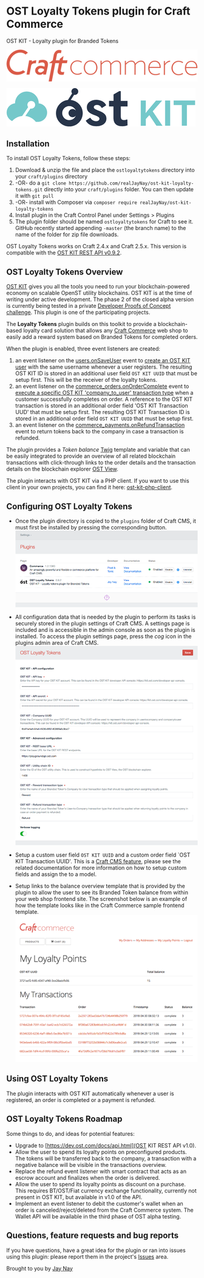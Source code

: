 # OST Loyalty Tokens plugin for Craft Commerce

OST KIT - Loyalty plugin for Branded Tokens

![Craft Commerce](ostloyaltytokens/resources/screenshots/craft.svg)


![OST Kit](ostloyaltytokens/resources/screenshots/ostkit.png) 


## Installation

To install OST Loyalty Tokens, follow these steps:

1. Download & unzip the file and place the `ostloyaltytokens` directory into your `craft/plugins` directory
2.  -OR- do a `git clone https://github.com/realJayNay/ost-kit-loyalty-tokens.git` directly into your `craft/plugins` folder.  You can then update it with `git pull`
3.  -OR- install with Composer via `composer require realJayNay/ost-kit-loyalty-tokens`
4. Install plugin in the Craft Control Panel under Settings > Plugins
5. The plugin folder should be named `ostloyaltytokens` for Craft to see it.  GitHub recently started appending `-master` (the branch name) to the name of the folder for zip file downloads.

OST Loyalty Tokens works on Craft 2.4.x and Craft 2.5.x. 
This version is compatible with the [OST KIT REST API v0.9.2](https://dev.ost.com/docs/0.9.1/simpletoken.html).

## OST Loyalty Tokens Overview

[OST KIT](https://kit.ost.com) gives you all the tools you need to run your blockchain-powered economy on scalable OpenST utility blockchains. OST KIT is at the time of writing under active development. The phase 2 of the closed alpha version is currently being tested in a private [Developer Proofs of Concept challenge](https://medium.com/ostdotcom/kicking-off-ost-kit-phase-ii-developer-proofs-of-concept-challenge-5f2987f92a97). This plugin is one of the participating projects.

The **Loyalty Tokens** plugin builds on this toolkit to provide a blockchain-based loyalty card solution that allows any [Craft Commerce](https://craftcommerce.com) web shop to easily add a reward system based on Branded Tokens for completed orders.

When the plugin is enabled, three event listeners are created:
 1. an event listener on the [users.onSaveUser](https://docs.craftcms.com/v2/plugins/events-reference.html#users-onSaveUser) event 
 to [create an OST KIT user](https://dev.ost.com/docs/api_users_create.html) with the same username whenever a user registers. 
 The resulting OST KIT ID is stored in an additional user field `OST KIT UUID` that must be setup first. 
 This will be the receiver of the loyalty tokens.
 2. an event listener on the [commerce_orders.onOrderComplete](https://craftcommerce.com/docs/events-reference#commerce_orders.onordercomplete) event to [execute a specific OST KIT 'company_to_user' transaction type](https://dev.ost.com/docs/api_transaction-types_execute.html) when a customer successfully completes on order. A reference to the OST KIT transaction is stored in an additional order field 'OST KIT Transaction UUD' that must be setup first. 
 The resulting OST KIT Transaction ID is stored in an additional order field `OST KIT UUID` that must be setup first.
 3. an event listener on the [commerce_payments.onRefundTransaction]() event to return tokens back to the company in case a transaction is refunded. 
 
The plugin provides a _Token balance_ [Twig](https://twig.symfony.com/doc/2.x/templates.html) template and variable that can be easily integrated to provide an overview of all related blockchain transactions with click-through links to the order details and the transaction details on the blockchain explorer [OST View](https://view.ost.com/).

The plugin interacts with OST KIT via a PHP client. If you want to use this client in your own projects, you can find it here: [ost-kit-php-client](https://github.com/realJayNay/ost-kit-php-client). 

## Configuring OST Loyalty Tokens

- Once the plugin directory is copied to the `plugins` folder of Craft CMS, it must first be installed by pressing the corresponding button.
![Screenshot](ostloyaltytokens/resources/screenshots/plugins.png)

- All configuration data that is needed by the plugin to perform its tasks is securely stored in the plugin settings of Craft CMS. A settings page is included and is accessible in the admin console as soon as the plugin is installed. To access the plugin settings page, press the _cog_  icon in the plugins admin area of Craft CMS.
![Screenshot](ostloyaltytokens/resources/screenshots/settings.png)

- Setup a custom user field `OST KIT UUID` and a custom order field `OST KIT Transaction UUID'. This is a [Craft CMS feature](https://craftcms.com/features/custom-fields), please see the related documentation for more information on how to setup custom fields and assign the to a model.

- Setup links to the balance overview template that is provided by the plugin to allow the user to see its Branded Token balance from within your web shop frontend site. The screenshot below is an example of how the template looks like in the Craft Commerce sample frontend template. 
![Screenshot](ostloyaltytokens/resources/screenshots/balance.png)

## Using OST Loyalty Tokens

The plugin interacts with OST KIT automatically whenever a user is registered, an order is completed or a payment is refunded.

## OST Loyalty Tokens Roadmap

Some things to do, and ideas for potential features:

* Upgrade to [https://dev.ost.com/docs/api.html](OST KIT REST API v1.0).
* Allow the user to spend its loyalty points on preconfigured products. The tokens will be transferred back to the company, a transaction with a negative balance will be visible in the transactions overview.
* Replace the refund event listener with  smart contract that acts as an escrow account and finalizes when the order is delivered.
* Allow the user to spend its loyalty points as discount on a purchase. This requires BT/OST/Fiat currency exchange functionality, currently not present in OST KIT, but available in v1.0 of the API.
* Implement an event listener to debit the customer's wallet when an order is canceled/reject/deleted from the Craft Commerce system. The Wallet API will be available in the third phase of OST alpha testing.

## Questions, feature requests and bug reports
If you have questions, have a great idea for the plugin or ran into issues using this plugin: please report them in the project's [Issues](https://github.com/realJayNay/ost-kit-loyalty-card-plugin/issues) area.  

Brought to you by [Jay Nay](https://github.com/realJayNay)
